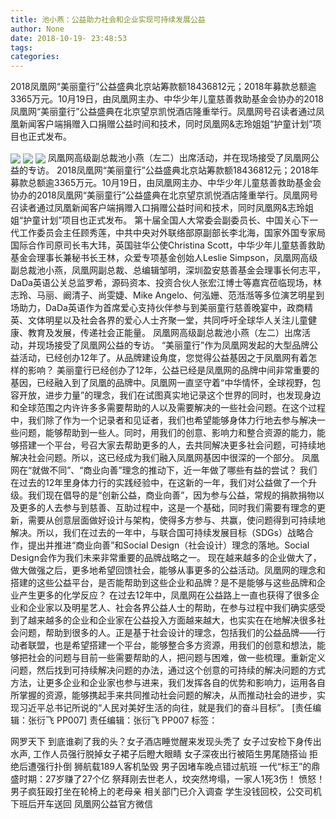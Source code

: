 ```yaml
---
title: 池小燕：公益助力社会和企业实现可持续发展公益
author: None
date: 2018-10-19- 23:48:53
tags: 
categories: 
---
```

2018凤凰网“美丽童行”公益盛典北京站筹款额18436812元；2018年募款总额逾3365万元。10月19日，由凤凰网主办、中华少年儿童慈善救助基金会协办的2018凤凰网“美丽童行”公益盛典在北京望京凯悦酒店隆重举行。凤凰网号召读者通过凤凰新闻客户端捐赠入口捐赠公益时间和技术，同时凤凰网&志玲姐姐“护童计划”项目也正式发布。
<!-- more -->
                                
<img align="center" border="0" src="http://p2.ifengimg.com/a/2018_42/fb00bbab9955b72_size66_w600_h400.jpg" />
                                            
<img align="center" border="0" src="http://p2.ifengimg.com/a/2016/0810/204c433878d5cf9size1_w16_h16.png" />
                            
<img align="center" border="0" src="//d.ifengimg.com/w80_h80_nocache/p2.ifengimg.com/a/2017/0713/729b9117cba803bsize40_w430_h430.jpg" />
凤凰网高级副总裁池小燕（左二）出席活动，并在现场接受了凤凰网公益的专访。
2018凤凰网“美丽童行”公益盛典北京站筹款额18436812元；2018年募款总额逾3365万元。10月19日，由凤凰网主办、中华少年儿童慈善救助基金会协办的2018凤凰网“美丽童行”公益盛典在北京望京凯悦酒店隆重举行。凤凰网号召读者通过凤凰新闻客户端捐赠入口捐赠公益时间和技术，同时凤凰网&志玲姐姐“护童计划”项目也正式发布。
第十届全国人大常委会副委员长、中国关心下一代工作委员会主任顾秀莲，中共中央对外联络部原副部长李北海，国家外国专家局国际合作司原司长韦大玮，英国驻华公使Christina Scott，中华少年儿童慈善救助基金会理事长兼秘书长王林，众爱专项基金创始人Leslie Simpson，凤凰网高级副总裁池小燕，凤凰网副总裁、总编辑邹明，深圳盈安慈善基金会理事长何志平，DaDa英语公关总监罗希，源码资本、投资合伙人张宏江博士等嘉宾莅临现场，林志玲、马丽、阚清子、尚雯婕、Mike Angelo、何泓姗、范湉湉等多位演艺明星到场助力，DaDa英语作为首席爱心支持伙伴参与到美丽童行慈善晚宴中，政商精英、文体明星以及社会各界的爱心人士齐聚一堂，共同呼吁全球华人关注儿童健康、教育及发展，传递社会正能量。
凤凰网高级副总裁池小燕（左二）出席活动，并现场接受了凤凰网公益的专访。
“美丽童行”作为凤凰网发起的大型品牌公益活动，已经创办12年了。从品牌建设角度，您觉得公益基因之于凤凰网有着怎样的影响？
美丽童行已经创办了12年，公益已经是凤凰网的品牌中间非常重要的基因，已经融入到了凤凰的品牌中。凤凰网一直坚守着“中华情怀，全球视野，包容开放，进步力量”的理念，我们在试图真实地记录这个世界的同时，也发现身边和全球范围之内许许多多需要帮助的人以及需要解决的一些社会问题。在这个过程中，我们除了作为一个记录者和见证者，我们也希望能够身体力行地去参与解决一些问题，能够帮助到一些人。同时，用我们的创意、影响力和整合资源的能力，能够搭建一个平台，号召大家去帮助更多的人，去共同解决更多社会问题，可持续地解决社会问题。所以，这已经成为我们融入凤凰网基因中很深的一个部分。
凤凰网在“就做不同”、“商业向善”理念的推动下，近一年做了哪些有益的尝试？
我们在过去的12年里身体力行的实践经验中，在这新的一年，我们对公益做了一个升级。我们现在倡导的是“创新公益，商业向善”，因为参与公益，常规的捐款捐物以及更多的人去参与到慈善、互助过程中，这是一个基础，同时我们需要有理念的更新，需要从创意层面做好设计与架构，使得多方参与、共赢，使问题得到可持续地解决。所以，我们在过去的一年中，与联合国可持续发展目标（SDGs）战略合作，提出并推进“商业向善”和Social Design（社会设计）理念的落地。Social Design会作为我们未来非常重要的品牌战略之一。
现在越来越多的企业做大了，做大做强之后，更多地希望回馈社会，能够从事更多的公益活动。凤凰网的理念和搭建的这些公益平台，是否能帮助到这些企业和品牌？是不是能够与这些品牌和企业产生更多的化学反应？
在过去12年中，凤凰网在公益路上一直也获得了很多企业和企业家以及明星艺人、社会各界公益人士的帮助，在参与过程中我们确实感受到了越来越多的企业和企业家在公益投入方面越来越大，也实实在在地解决很多社会问题，帮助到很多的人。正是基于社会设计的理念，包括我们的公益品牌——行动者联盟，也是希望搭建一个平台，能够整合多方资源，用我们的创意和想法，能够把社会的问题与目前一些需要帮助的人，把问题与困难，做一些梳理。重新定义问题，然后找到可持续解决问题的办法，通过这个创意的可持续的解决问题的方式方法，让更多企业和企业家也参与进来，我们发挥各自的优势和影响力，运用各自所掌握的资源，能够携起手来共同推动社会问题的解决，从而推动社会的进步，实现习近平总书记所说的“人民对美好生活的向往，就是我们的奋斗目标”。
                                [责任编辑：张衍飞                                    PP007]                            
                                责任编辑：张衍飞                                    PP007                            
                                标签：                                    
                                                                    
网罗天下
到底谁剃了我的头？女子酒店睡觉醒来发现头秃了
女子过安检下身传出水声, 工作人员强行脱掉女子裙子后瞪大眼睛
女子深夜出行被陌生男尾随搭讪 拒绝后遭强行扑倒
狮航载189人客机坠毁 男子因堵车晚点错过航班
一代“标王”的鼎盛时期：27岁赚了27个亿
祭拜刚去世老人，坟突然垮塌，一家人1死3伤！
愤怒！男子疯狂殴打坐在轮椅上的老母亲 相关部门已介入调查
学生没钱回校，公交司机下班后开车送回
凤凰网公益官方微信
                                        
                                    
